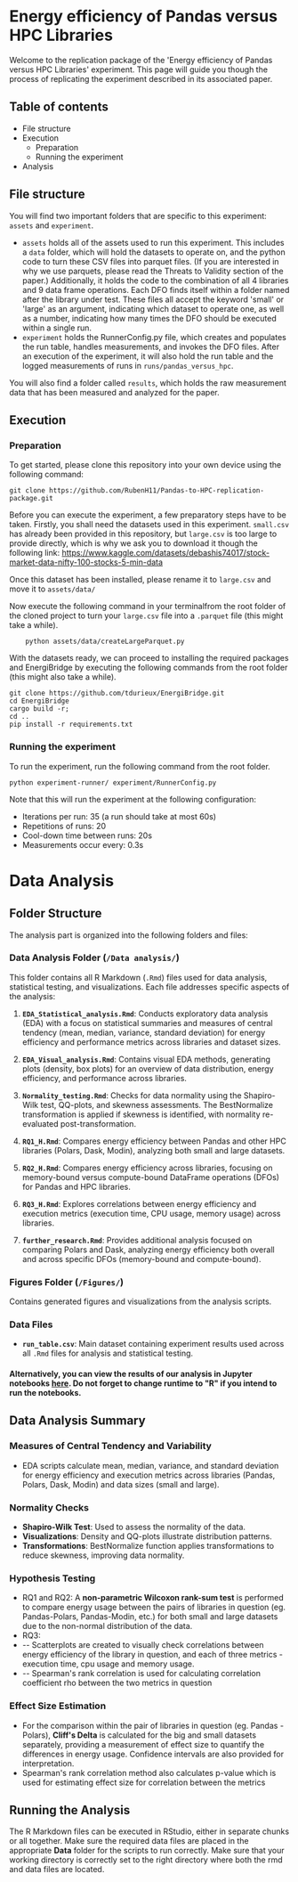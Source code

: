 # Energy efficiency of Pandas versus HPC Libraries
Welcome to the replication package of the 'Energy efficiency of Pandas versus HPC Libraries' experiment. 
This page will guide you though the process of replicating the experiment described in its associated paper.

## Table of contents
- File structure
- Execution
  - Preparation
  - Running the experiment
- Analysis

## File structure
You will find two important folders that are specific to this experiment: `assets` and `experiment`. 
- `assets` holds all of the assets used to run this experiment. This includes a `data` folder, which will hold the datasets to operate on, and the python code to turn these CSV files into parquet files. (If you are interested in why we use parquets, please read the Threats to Validity section of the paper.) Additionally, it holds the code to the combination of all 4 libraries and 9 data frame operations. Each DFO finds itself within a folder named after the library under test. These files all accept the keyword 'small' or 'large' as an argument, indicating which dataset to operate one, as well as a number, indicating how many times the DFO should be executed within a single run.
- `experiment` holds the RunnerConfig.py file, which creates and populates the run table, handles measurements, and invokes the DFO files. After an execution of the experiment, it will also hold the run table and the logged measurements of runs in `runs/pandas_versus_hpc`.

You will also find a folder called `results`, which holds the raw measurement data that has been measured and analyzed for the paper.

## Execution
### Preparation
To get started, please clone this repository into your own device using the following command:
```
git clone https://github.com/RubenH11/Pandas-to-HPC-replication-package.git
```

Before you can execute the experiment, a few preparatory steps have to be taken.
Firstly, you shall need the datasets used in this experiment. `small.csv` has already been provided in this repository, but `large.csv` is too large to provide directly, which is why we ask you to download it though the following link: https://www.kaggle.com/datasets/debashis74017/stock-market-data-nifty-100-stocks-5-min-data 


Once this dataset has been installed, please rename it to `large.csv` and move it to `assets/data/`

Now execute the following command in your terminalfrom the root folder of the cloned project to turn your `large.csv` file into a `.parquet` file (this might take a while).
```
    python assets/data/createLargeParquet.py
```
With the datasets ready, we can proceed to installing the required packages and EnergiBridge by executing the following commands from the root folder (this might also take a while).

```
git clone https://github.com/tdurieux/EnergiBridge.git 
cd EnergiBridge
cargo build -r;
cd ..                          
pip install -r requirements.txt
```

### Running the experiment
To run the experiment, run the following command from the root folder.
```
python experiment-runner/ experiment/RunnerConfig.py
```
Note that this will run the experiment at the following configuration:
- Iterations per run: 35 (a run should take at most 60s)
- Repetitions of runs: 20
- Cool-down time between runs: 20s
- Measurements occur every: 0.3s

# Data Analysis

## Folder Structure

The analysis part is organized into the following folders and files:

### **Data Analysis Folder (`/Data analysis/`)**
This folder contains all R Markdown (`.Rmd`) files used for data analysis, statistical testing, and visualizations. Each file addresses specific aspects of the analysis:

1. **`EDA_Statistical_analysis.Rmd`**: Conducts exploratory data analysis (EDA) with a focus on statistical summaries and measures of central tendency (mean, median, variance, standard deviation) for energy efficiency and performance metrics across libraries and dataset sizes.

2. **`EDA_Visual_analysis.Rmd`**: Contains visual EDA methods, generating plots (density, box plots) for an overview of data distribution, energy efficiency, and performance across libraries.

3. **`Normality_testing.Rmd`**: Checks for data normality using the Shapiro-Wilk test, QQ-plots, and skewness assessments. The BestNormalize transformation is applied if skewness is identified, with normality re-evaluated post-transformation.

4. **`RQ1_H.Rmd`**: Compares energy efficiency between Pandas and other HPC libraries (Polars, Dask, Modin), analyzing both small and large datasets.

5. **`RQ2_H.Rmd`**: Compares energy efficiency across libraries, focusing on memory-bound versus compute-bound DataFrame operations (DFOs) for Pandas and HPC libraries.

6. **`RQ3_H.Rmd`**: Explores correlations between energy efficiency and execution metrics (execution time, CPU usage, memory usage) across libraries.

7. **`further_research.Rmd`**: Provides additional analysis focused on comparing Polars and Dask, analyzing energy efficiency both overall and across specific DFOs (memory-bound and compute-bound).

### **Figures Folder (`/Figures/`)**
Contains generated figures and visualizations from the analysis scripts.

### **Data Files**
- **`run_table.csv`**: Main dataset containing experiment results used across all `.Rmd` files for analysis and statistical testing.

#### Alternatively, you can view the results of our analysis in Jupyter notebooks [here](https://drive.google.com/drive/folders/1HalwpTdJYJ_vVkxWj5tTQ5wIfLsPoFgy?usp=sharing). Do not forget to change runtime to "R" if you intend to run the notebooks.

## Data Analysis Summary

### Measures of Central Tendency and Variability
- EDA scripts calculate mean, median, variance, and standard deviation for energy efficiency and execution metrics across libraries (Pandas, Polars, Dask, Modin) and data sizes (small and large).

### Normality Checks
- **Shapiro-Wilk Test**: Used to assess the normality of the data.
- **Visualizations**: Density and QQ-plots illustrate distribution patterns.
- **Transformations**: BestNormalize function applies transformations to reduce skewness, improving data normality.


### Hypothesis Testing

- RQ1 and RQ2: A **non-parametric Wilcoxon rank-sum test** is performed to compare energy usage between the pairs of libraries in question (eg. Pandas-Polars, Pandas-Modin, etc.) for both small and large datasets due to the non-normal distribution of the data.
- RQ3:
- -- Scatterplots are created to visually check correlations between energy efficiency of the library in question, and each of three metrics - execution time, cpu usage and memory usage.
- -- Spearman's rank correlation is used for calculating correlation coefficient rho between the two metrics in question

### Effect Size Estimation

- For the comparison within the pair of libraries in question (eg. Pandas - Polars), **Cliff's Delta** is calculated for the big and small datasets separately, providing a measurement of effect size to quantify the differences in energy usage. Confidence intervals are also provided for interpretation.
- Spearman's rank correlation method also calculates p-value which is used for estimating effect size for correlation between the metrics

## Running the Analysis

The R Markdown files can be executed in RStudio, either in separate chunks or all together. Make sure the required data files are placed in the appropriate **Data** folder for the scripts to run correctly. Make sure that your working directory is correctly set to the right directory where both the rmd and data files are located.

